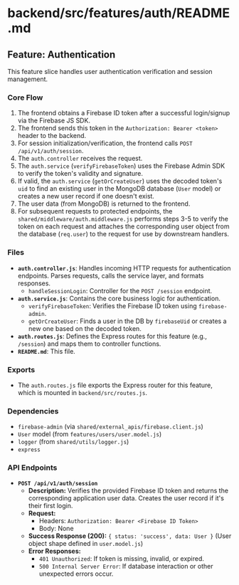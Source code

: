 # backend/src/features/auth/README.md

## Feature: Authentication

This feature slice handles user authentication verification and session management.

### Core Flow

1.  The frontend obtains a Firebase ID token after a successful login/signup via the Firebase JS SDK.
2.  The frontend sends this token in the `Authorization: Bearer <token>` header to the backend.
3.  For session initialization/verification, the frontend calls `POST /api/v1/auth/session`.
4.  The `auth.controller` receives the request.
5.  The `auth.service` (`verifyFirebaseToken`) uses the Firebase Admin SDK to verify the token's validity and signature.
6.  If valid, the `auth.service` (`getOrCreateUser`) uses the decoded token's `uid` to find an existing user in the MongoDB database (`User` model) or creates a new user record if one doesn't exist.
7.  The user data (from MongoDB) is returned to the frontend.
8.  For subsequent requests to protected endpoints, the `shared/middleware/auth.middleware.js` performs steps 3-5 to verify the token on each request and attaches the corresponding user object from the database (`req.user`) to the request for use by downstream handlers.

### Files

*   **`auth.controller.js`**: Handles incoming HTTP requests for authentication endpoints. Parses requests, calls the service layer, and formats responses.
    *   `handleSessionLogin`: Controller for the `POST /session` endpoint.
*   **`auth.service.js`**: Contains the core business logic for authentication.
    *   `verifyFirebaseToken`: Verifies the Firebase ID token using `firebase-admin`.
    *   `getOrCreateUser`: Finds a user in the DB by `firebaseUid` or creates a new one based on the decoded token.
*   **`auth.routes.js`**: Defines the Express routes for this feature (e.g., `/session`) and maps them to controller functions.
*   **`README.md`**: This file.

### Exports

*   The `auth.routes.js` file exports the Express router for this feature, which is mounted in `backend/src/routes.js`.

### Dependencies

*   `firebase-admin` (via `shared/external_apis/firebase.client.js`)
*   `User` model (from `features/users/user.model.js`)
*   `logger` (from `shared/utils/logger.js`)
*   `express`

### API Endpoints

*   **`POST /api/v1/auth/session`**
    *   **Description:** Verifies the provided Firebase ID token and returns the corresponding application user data. Creates the user record if it's their first login.
    *   **Request:**
        *   Headers: `Authorization: Bearer <Firebase ID Token>`
        *   Body: None
    *   **Success Response (200):** `{ status: 'success', data: User }` (User object shape defined in `user.model.js`)
    *   **Error Responses:**
        *   `401 Unauthorized`: If token is missing, invalid, or expired.
        *   `500 Internal Server Error`: If database interaction or other unexpected errors occur.